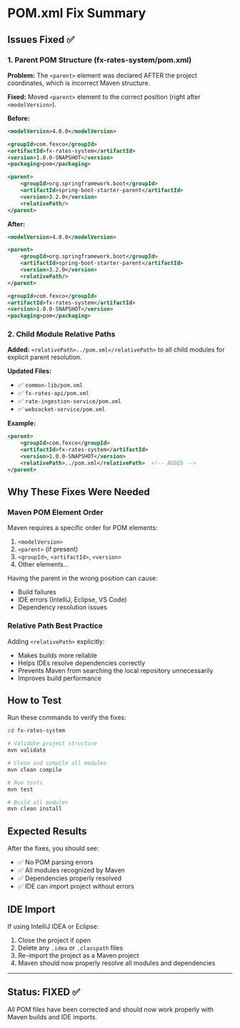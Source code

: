 # POM.xml Fix Summary

## Issues Fixed ✅

### 1. **Parent POM Structure** (fx-rates-system/pom.xml)

**Problem:** The `<parent>` element was declared AFTER the project coordinates, which is incorrect Maven structure.

**Fixed:** Moved `<parent>` element to the correct position (right after `<modelVersion>`).

**Before:**
```xml
<modelVersion>4.0.0</modelVersion>

<groupId>com.fexco</groupId>
<artifactId>fx-rates-system</artifactId>
<version>1.0.0-SNAPSHOT</version>
<packaging>pom</packaging>

<parent>
    <groupId>org.springframework.boot</groupId>
    <artifactId>spring-boot-starter-parent</artifactId>
    <version>3.2.0</version>
    <relativePath/>
</parent>
```

**After:**
```xml
<modelVersion>4.0.0</modelVersion>

<parent>
    <groupId>org.springframework.boot</groupId>
    <artifactId>spring-boot-starter-parent</artifactId>
    <version>3.2.0</version>
    <relativePath/>
</parent>

<groupId>com.fexco</groupId>
<artifactId>fx-rates-system</artifactId>
<version>1.0.0-SNAPSHOT</version>
<packaging>pom</packaging>
```

### 2. **Child Module Relative Paths**

**Added:** `<relativePath>../pom.xml</relativePath>` to all child modules for explicit parent resolution.

**Updated Files:**
- ✅ `common-lib/pom.xml`
- ✅ `fx-rates-api/pom.xml`
- ✅ `rate-ingestion-service/pom.xml`
- ✅ `websocket-service/pom.xml`

**Example:**
```xml
<parent>
    <groupId>com.fexco</groupId>
    <artifactId>fx-rates-system</artifactId>
    <version>1.0.0-SNAPSHOT</version>
    <relativePath>../pom.xml</relativePath>  <!-- ADDED -->
</parent>
```

## Why These Fixes Were Needed

### Maven POM Element Order
Maven requires a specific order for POM elements:
1. `<modelVersion>`
2. `<parent>` (if present)
3. `<groupId>`, `<artifactId>`, `<version>`
4. Other elements...

Having the parent in the wrong position can cause:
- Build failures
- IDE errors (IntelliJ, Eclipse, VS Code)
- Dependency resolution issues

### Relative Path Best Practice
Adding `<relativePath>` explicitly:
- Makes builds more reliable
- Helps IDEs resolve dependencies correctly
- Prevents Maven from searching the local repository unnecessarily
- Improves build performance

## How to Test

Run these commands to verify the fixes:

```bash
cd fx-rates-system

# Validate project structure
mvn validate

# Clean and compile all modules
mvn clean compile

# Run tests
mvn test

# Build all modules
mvn clean install
```

## Expected Results

After the fixes, you should see:
- ✅ No POM parsing errors
- ✅ All modules recognized by Maven
- ✅ Dependencies properly resolved
- ✅ IDE can import project without errors

## IDE Import

If using IntelliJ IDEA or Eclipse:
1. Close the project if open
2. Delete any `.idea` or `.classpath` files
3. Re-import the project as a Maven project
4. Maven should now properly resolve all modules and dependencies

---

## Status: FIXED ✅

All POM files have been corrected and should now work properly with Maven builds and IDE imports.

